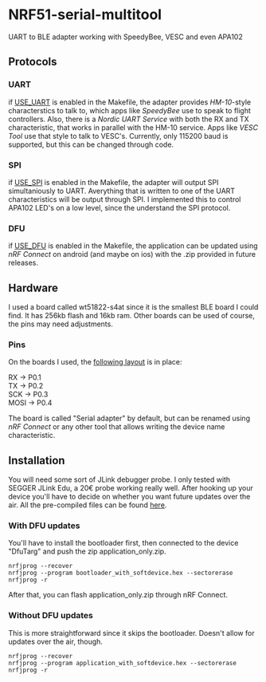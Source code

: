# NRF51-serial-multitool
UART to BLE adapter working with SpeedyBee, VESC and even APA102

## Protocols
### UART
if [USE_UART](Makefile#L199) is enabled in the Makefile, the adapter provides
*HM-10*-style characterstics to talk to, which apps like *SpeedyBee* use to speak to flight controllers.
Also, there is a *Nordic UART Service* with both the RX and TX characteristic, that works in parallel with the HM-10 service.
Apps like *VESC Tool* use that style to talk to VESC's.
Currently, only 115200 baud is supported, but this can be changed through code.

### SPI
if [USE_SPI](Makefile#L198) is enabled in the Makefile, the adapter will output SPI simultaniously to UART.
Averything that is written to one of the UART characteristics will be output through SPI.
I implemented this to control APA102 LED's on a low level, since the understand the SPI protocol.

### DFU
if [USE_DFU](Makefile#L197) is enabled in the Makefile, the application can be updated using *nRF Connect* on android (and maybe on ios) with the .zip
provided in future releases.

## Hardware
I used a board called wt51822-s4at since it is the smallest
BLE board I could find.
It has 256kb flash and 16kb ram.
Other boards can be used of course, the pins may need adjustments.
### Pins
On the boards I used, the [following layout](boards/WT51822_S4AT.h#L25) is in place:

RX   -> P0.1\
TX   -> P0.2\
SCK  -> P0.3\
MOSI -> P0.4

The board is called "Serial adapter" by default, but can be renamed using *nRF Connect* or any other tool that allows writing the device name characteristic.

## Installation
You will need some sort of JLink debugger probe.
I only tested with SEGGER JLink Edu, a 20€ probe working really well.
After hooking up your device you'll have to decide on whether you want future updates over the air.
All the pre-compiled files can be found [here](https://github.com/dakhnod/NRF51-serial-multitool/releases).
### With DFU updates
You'll have to install the bootloader first,
then connected to the device "DfuTarg" and push the zip
application_only.zip.
```
nrfjprog --recover
nrfjprog --program bootloader_with_softdevice.hex --sectorerase
nrfjprog -r
```
After that, you can flash application_only.zip through nRF Connect.

### Without DFU updates
This is more straightforward since it skips the bootloader.
Doesn't allow for updates over the air, though.
```
nrfjprog --recover
nrfjprog --program application_with_softdevice.hex --sectorerase
nrfjprog -r
```